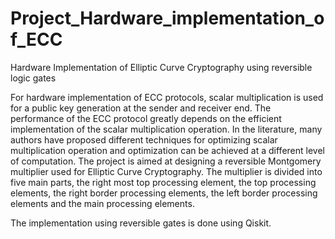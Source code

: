 # Project_Hardware_implementation_of_ECC
Hardware Implementation of Elliptic Curve Cryptography using reversible logic gates


For hardware implementation of ECC protocols, scalar multiplication is used for a 
public key generation at the sender and receiver end. The performance of the ECC 
protocol greatly depends on the efficient implementation of the scalar multiplication 
operation. In the literature, many authors have proposed different techniques for 
optimizing scalar multiplication operation and optimization can be achieved at a 
different level of computation. 
The project is aimed at designing a reversible Montgomery multiplier used for Elliptic 
Curve Cryptography. The multiplier is divided into five main parts, the right most top 
processing element, the top processing elements, the right border processing elements, 
the left border processing elements and the main processing elements.

The implementation using reversible gates is done using Qiskit.
